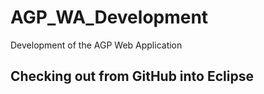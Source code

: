 # AGP_WA_Development
Development of the AGP Web Application

## Checking out from GitHub into Eclipse

